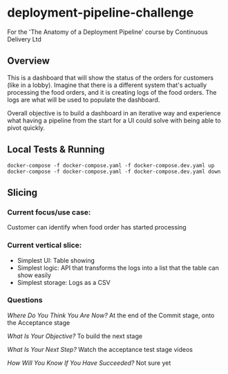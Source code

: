 # deployment-pipeline-challenge
For the 'The Anatomy of a Deployment Pipeline' course by Continuous Delivery Ltd

## Overview
This is a dashboard that will show the status of the orders for customers (like in a lobby). Imagine that there is a different system that's actually processing the food orders, and it is creating logs of the food orders. The logs are what will be used to populate the dashboard. 

Overall objective is to build a dashboard in an iterative way and experience what having a pipeline from the start for a UI could solve with being able to pivot quickly.

## Local Tests & Running

```
docker-compose -f docker-compose.yaml -f docker-compose.dev.yaml up
docker-compose -f docker-compose.yaml -f docker-compose.dev.yaml down
```

## Slicing
### Current focus/use case:
Customer can identify when food order has started processing

### Current vertical slice:
- Simplest UI: Table showing
- Simplest logic: API that transforms the logs into a list that the table can show easily
- Simplest storage: Logs as a CSV

### Questions
*Where Do You Think You Are Now?*
At the end of the Commit stage, onto the Acceptance stage

*What Is Your Objective?*
To build the next stage

*What Is Your Next Step?*
Watch the acceptance test stage videos

*How Will You Know If You Have Succeeded?*
Not sure yet
